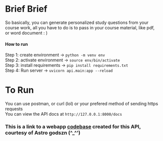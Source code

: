 # Brief Brief  
So basically, you can generate personalized study questions from your course work, all you have to do is to pass in your course material, like pdf, or word document : ) 

#### How to run
Step 1: create environment -> `python -m venv env`  
Step 2: activate environment -> `source env/bin/activate`  
Step 3: install requirements -> `pip install requirements.txt`  
Step 4: Run server -> `uvicorn api.main:app --reload`

# To Run
You can use postman, or curl (lol) or your prefered method of sending https requests  
You can view the API docs at `http://127.0.0.1:8000/docs`

### This is a link to a webapp <a href="https://github.com/godszn/WonderQUI">codebase</a> created for this API, courtesy of Astro godszn (^_^')

